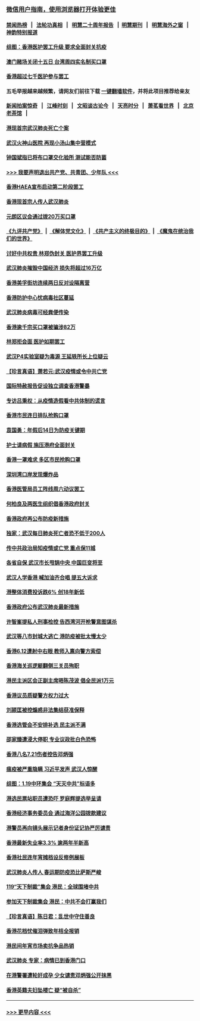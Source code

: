 ### [微信用户指南，使用浏览器打开体验更佳](https://github.com/gfw-breaker/banned-news1/blob/master/indexes/wechat-guide.md?t=0)
#### [禁闻热榜](热点新闻.md?t=0)  &nbsp;&nbsp;|&nbsp;&nbsp; [法轮功真相](https://github.com/gfw-breaker/truth/blob/master/README.md?t=0) &nbsp;&nbsp;|&nbsp;&nbsp; [明慧二十周年报告](https://github.com/gfw-breaker/mh-reports/blob/master/README.md?t=0) &nbsp;&nbsp;|&nbsp;&nbsp;[明慧期刊](https://github.com/gfw-breaker/mh-qikan) &nbsp;&nbsp;|&nbsp;&nbsp; [明慧海外之窗](https://github.com/gfw-breaker/mh-news/blob/master/README.md?t=0) &nbsp;&nbsp;|&nbsp;&nbsp; [神韵特别报道](https://github.com/gfw-breaker/mh-news/blob/master/shenyun.md?t=0)
#### [组图：香港医护罢工升级 要求全面封关抗疫](../pages/nsc415/n11844107.md?t=02060244) 
#### [澳门赌场关闭十五日 台湾周四实名制买口罩](../pages/nsc415/n11845083.md?t=02060244) 
#### [香港超过七千医护参与罢工](../pages/nsc415/n11845051.md?t=02060244) 
#### 五毛举报越来越频繁，请网友们前往下载 [一键翻墙软件](https://github.com/gfw-breaker/ssr-accounts)，并将此项目推荐给亲友
#### [新闻拍案惊奇](https://github.com/gfw-breaker/banned-news1/blob/master/pages/link4.md) &nbsp;&nbsp;|&nbsp;&nbsp; [江峰时刻](https://github.com/gfw-breaker/banned-news1/blob/master/pages/link4.md) &nbsp;&nbsp;|&nbsp;&nbsp; [文昭谈古论今](https://github.com/gfw-breaker/banned-news1/blob/master/pages/link4.md) &nbsp;&nbsp;|&nbsp;&nbsp; [天亮时分](https://github.com/gfw-breaker/banned-news1/blob/master/pages/link4.md) &nbsp;&nbsp;|&nbsp;&nbsp; [萧茗看世界](https://github.com/gfw-breaker/banned-news1/blob/master/pages/link4.md) &nbsp;&nbsp;|&nbsp;&nbsp; [北京老茶馆](https://github.com/gfw-breaker/banned-news1/blob/master/pages/link4.md) &nbsp;&nbsp;|&nbsp;&nbsp; 
#### [港现首宗武汉肺炎死亡个案](../pages/nsc415/n11844998.md?t=02060244) 
#### [武汉火神山医院 再现小汤山集中营模式](../pages/nsc415/n11844763.md?t=02060244) 
#### [钟国斌指已将布口罩交化验所 测试能否防菌](../pages/nsc415/n11842783.md?t=02060244) 
#### [>>> 我要声明退出共产党、共青团、少年队 <<<](https://github.com/begood0513/goodnews/blob/master/quit/letter.md) 
#### [香港HAEA宣布启动第二阶段罢工](../pages/nsc415/n11842723.md?t=02060244) 
#### [香港现首宗人传人武汉肺炎](../pages/nsc415/n11842766.md?t=02060244) 
#### [元朗区议会通过拨20万买口罩](../pages/nsc415/n11842754.md?t=02060244) 
#### [《九评共产党》](https://github.com/begood0513/9ping.md/blob/master/README.md) &nbsp;|&nbsp; [《解体党文化》](../../../../jtdwh.md/blob/master/README.md)  &nbsp;|&nbsp; [《共产主义的终极目的》](../../../../gczydzjmd.md/blob/master/README.md) &nbsp;|&nbsp; [《魔鬼在统治我们的世界》](../../../../mgztzwmdsj.md/blob/master/README.md) 
#### [讨好中共权贵 林郑伪封关 医护界罢工升级](../pages/nsc415/n11842359.md?t=02060244) 
#### [武汉肺炎摧毁中国经济 损失将超过16万亿](../pages/nsc415/n11839723.md?t=02060244) 
#### [香港美孚街坊连续两日反对设隔离营](../pages/nsc415/n11839962.md?t=02060244) 
#### [香港防护中心忧病毒社区蔓延](../pages/nsc415/n11839933.md?t=02060244) 
#### [武汉肺炎病毒可经粪便传染](../pages/nsc415/n11839939.md?t=02060244) 
#### [香港逾千宗买口罩被骗涉82万](../pages/nsc415/n11839914.md?t=02060244) 
#### [林郑拒会面 医护如期罢工](../pages/nsc415/n11839892.md?t=02060244) 
#### [武汉P4实验室疑为毒源 王延轶所长上位疑云](../pages/nsc415/n11835543.md?t=02060244) 
#### [【珍言真语】萧若元:武汉疫情或令中共亡党](../pages/nsc415/n11829394.md?t=02060244) 
#### [国际特赦报告促设独立调查香港警暴](../pages/nsc415/n11833845.md?t=02060244) 
#### [专访吕秉权：从疫情造假看中共体制的谎言](../pages/nsc415/n11833813.md?t=02060244) 
#### [香港市民连日排队抢购口罩](../pages/nsc415/n11833794.md?t=02060244) 
#### [袁国勇：年假后14日为防疫关键期](../pages/nsc415/n11831088.md?t=02060244) 
#### [护士请病假 施压港府全面封关](../pages/nsc415/n11831030.md?t=02060244) 
#### [香港一罩难求 多区市民抢购口罩](../pages/nsc415/n11831002.md?t=02060244) 
#### [深圳湾口岸发现爆炸品](../pages/nsc415/n11828802.md?t=02060244) 
#### [香港医管局员工阵线周六动议罢工](../pages/nsc415/n11828762.md?t=02060244) 
#### [何柏良及两医生组织倡香港政府封关](../pages/nsc415/n11828749.md?t=02060244) 
#### [香港政府再公布防疫新措施](../pages/nsc415/n11828716.md?t=02060244) 
#### [独家：武汉每日肺炎死亡者恐不低于200人](../pages/nsc415/n11828240.md?t=02060244) 
#### [传中共政治局知疫情或亡党 重点保11城](../pages/nsc415/n11828145.md?t=02060244) 
#### [各省自保 武汉市长甩锅中央 中国巨变将至](../pages/nsc415/n11828021.md?t=02060244) 
#### [武汉人学香港 喊加油齐合唱 提五大诉求](../pages/nsc415/n11827046.md?t=02060244) 
#### [港整体消费投诉跌6% 创18年新低](../pages/nsc415/n11817280.md?t=02060244) 
#### [香港政府公布武汉肺炎最新措施](../pages/nsc415/n11817152.md?t=02060244) 
#### [许智峯提私人刑事检控 告西湾河开枪警意图谋杀](../pages/nsc415/n11817132.md?t=02060244) 
#### [武汉等八市封城大逃亡 港防疫被批太慢太少](../pages/nsc415/n11817058.md?t=02060244) 
#### [香港6.12遭射中右眼 教师入禀向警方索偿](../pages/nsc415/n11814678.md?t=02060244) 
#### [香港海关巡逻艇翻侧三关员殉职](../pages/nsc415/n11814604.md?t=02060244) 
#### [港民主派区会正副主席晤陈茂波 倡全民派1万元](../pages/nsc415/n11814582.md?t=02060244) 
#### [香港议员质疑警方权力过大](../pages/nsc415/n11814560.md?t=02060244) 
#### [刘颕匡被控煽惑非法集结获准保释](../pages/nsc415/n11811727.md?t=02060244) 
#### [香港选管会不安排补选 民主派不满](../pages/nsc415/n11811691.md?t=02060244) 
#### [邵家臻遭浸大停职 专业议政批白色恐怖](../pages/nsc415/n11811670.md?t=02060244) 
#### [香港八名7.21伤者控告邓炳强](../pages/nsc415/n11811623.md?t=02060244) 
#### [瘟疫被严重隐瞒 习近平发声 武汉人惊醒](../pages/nsc415/n11811186.md?t=02060244) 
#### [组图：1.19中环集会 “天灭中共”标语多](../pages/nsc415/n11809514.md?t=02060244) 
#### [港选民票站职员遭恐吓 罗庭辉提选举呈请](../pages/nsc415/n11808914.md?t=02060244) 
#### [香港经济事务委员会 通过海洋公园拨款建议](../pages/nsc415/n11808906.md?t=02060244) 
#### [港警员再向镜头展示记者身份证记协严厉谴责](../pages/nsc415/n11808888.md?t=02060244) 
#### [香港最新失业率3.3% 逾两年半新高](../pages/nsc415/n11808887.md?t=02060244) 
#### [香港社民连年宵摊档设反修例展板](../pages/nsc415/n11808857.md?t=02060244) 
#### [武汉肺炎人传人 春运期防疫恐比萨斯严峻](../pages/nsc415/n11808739.md?t=02060244) 
#### [119“天下制裁”集会 港民：全球围堵中共](../pages/nsc415/n11806318.md?t=02060244) 
#### [参加天下制裁集会 港民：中共不会打赢我们](../pages/nsc415/n11806596.md?t=02060244) 
#### [【珍言真语】陈日君：乱世中守住善良](../pages/nsc415/n11806247.md?t=02060244) 
#### [香港花档忧催泪弹致年桔全报销](../pages/nsc415/n11806130.md?t=02060244) 
#### [港民间年宵市场卖抗争品热销](../pages/nsc415/n11806073.md?t=02060244) 
#### [武汉肺炎 专家：病情已到香港门口](../pages/nsc415/n11806020.md?t=02060244) 
#### [在港警署遭轮奸成孕 少女谴责邓炳强公开抹黑](../pages/nsc415/n11805981.md?t=02060244) 
#### [香港英籍夫妇坠楼亡 疑“被自杀”](../pages/nsc415/n11805937.md?t=02060244) 

----
#### [ >>> 更早内容 <<< ](../indexes/nsc415-earlier.md)
